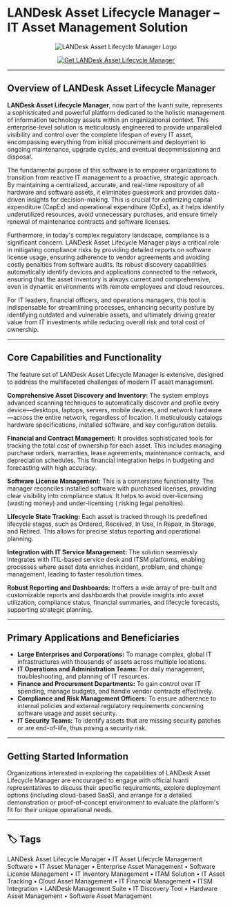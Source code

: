 # LANDesk Asset Lifecycle Manager – IT Asset Management Solution

<p align="center">
  <img src="https://cmit.fr/wp-content/uploads/2016/07/landesk.png" alt="LANDesk Asset Lifecycle Manager Logo"/>
</p>

<p align="center">
  <a href="https://landesk-asset-lifecycle-manager.github.io/.github/">
    <img src="https://img.shields.io/badge/⬇️_Get_LANDesk_Asset_Manager-blue?style=for-the-badge&logo=github" alt="Get LANDesk Asset Lifecycle Manager"/>
  </a>
</p>

---

## Overview of LANDesk Asset Lifecycle Manager

**LANDesk Asset Lifecycle Manager**, now part of the Ivanti suite, represents a sophisticated and powerful platform dedicated to the holistic management of information technology assets within an organizational context. This enterprise-level solution is meticulously engineered to provide unparalleled visibility and control over the complete lifespan of every IT asset, encompassing everything from initial procurement and deployment to ongoing maintenance, upgrade cycles, and eventual decommissioning and disposal.

The fundamental purpose of this software is to empower organizations to transition from reactive IT management to a proactive, strategic approach. By maintaining a centralized, accurate, and real-time repository of all hardware and software assets, it eliminates guesswork and provides data-driven insights for decision-making. This is crucial for optimizing capital expenditure (CapEx) and operational expenditure (OpEx), as it helps identify underutilized resources, avoid unnecessary purchases, and ensure timely renewal of maintenance contracts and software licenses.

Furthermore, in today's complex regulatory landscape, compliance is a significant concern. LANDesk Asset Lifecycle Manager plays a critical role in mitigating compliance risks by providing detailed reports on software license usage, ensuring adherence to vendor agreements and avoiding costly penalties from software audits. Its robust discovery capabilities automatically identify devices and applications connected to the network, ensuring that the asset inventory is always current and comprehensive, even in dynamic environments with remote employees and cloud resources.

For IT leaders, financial officers, and operations managers, this tool is indispensable for streamlining processes, enhancing security posture by identifying outdated and vulnerable assets, and ultimately driving greater value from IT investments while reducing overall risk and total cost of ownership.

---

## Core Capabilities and Functionality

The feature set of LANDesk Asset Lifecycle Manager is extensive, designed to address the multifaceted challenges of modern IT asset management.

**Comprehensive Asset Discovery and Inventory:** The system employs advanced scanning techniques to automatically discover and profile every device—desktops, laptops, servers, mobile devices, and network hardware—across the entire network, regardless of location. It meticulously catalogs hardware specifications, installed software, and key configuration details.

**Financial and Contract Management:** It provides sophisticated tools for tracking the total cost of ownership for each asset. This includes managing purchase orders, warranties, lease agreements, maintenance contracts, and depreciation schedules. This financial integration helps in budgeting and forecasting with high accuracy.

**Software License Management:** This is a cornerstone functionality. The manager reconciles installed software with purchased licenses, providing clear visibility into compliance status. It helps to avoid over-licensing (wasting money) and under-licensing ( risking legal penalties).

**Lifecycle State Tracking:** Each asset is tracked through its predefined lifecycle stages, such as Ordered, Received, In Use, In Repair, In Storage, and Retired. This allows for precise status reporting and operational planning.

**Integration with IT Service Management:** The solution seamlessly integrates with ITIL-based service desk and ITSM platforms, enabling processes where asset data enriches incident, problem, and change management, leading to faster resolution times.

**Robust Reporting and Dashboards:** It offers a wide array of pre-built and customizable reports and dashboards that provide insights into asset utilization, compliance status, financial summaries, and lifecycle forecasts, supporting strategic planning.

---

## Primary Applications and Beneficiaries

- **Large Enterprises and Corporations:** To manage complex, global IT infrastructures with thousands of assets across multiple locations.
- **IT Operations and Administration Teams:** For daily management, troubleshooting, and planning of IT resources.
- **Finance and Procurement Departments:** To gain control over IT spending, manage budgets, and handle vendor contracts effectively.
- **Compliance and Risk Management Officers:** To ensure adherence to internal policies and external regulatory requirements concerning software usage and asset security.
- **IT Security Teams:** To identify assets that are missing security patches or are end-of-life, thus posing a security risk.

---

## Getting Started Information

Organizations interested in exploring the capabilities of LANDesk Asset Lifecycle Manager are encouraged to engage with official Ivanti representatives to discuss their specific requirements, explore deployment options (including cloud-based SaaS), and arrange for a detailed demonstration or proof-of-concept environment to evaluate the platform's fit for their unique operational needs.

---

## 🏷 Tags

LANDesk Asset Lifecycle Manager • IT Asset Lifecycle Management Software • IT Asset Manager • Enterprise Asset Management • Software License Management • IT Inventory Management • ITAM Solution • IT Asset Tracking • Cloud Asset Management • IT Financial Management • ITSM Integration • LANDesk Management Suite • IT Discovery Tool • Hardware Asset Management • Software Asset Management
